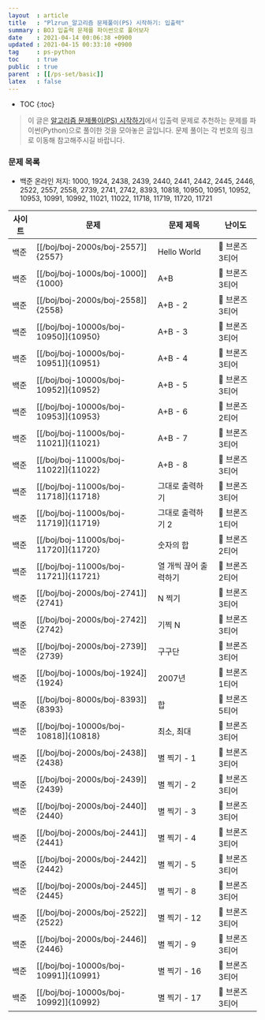 ```yaml
---
layout  : article
title   : "Plzrun_알고리즘 문제풀이(PS) 시작하기: 입출력"
summary : BOJ 입출력 문제를 파이썬으로 풀어보자
date    : 2021-04-14 00:06:38 +0900
updated : 2021-04-15 00:33:10 +0900
tag     : ps-python
toc     : true
public  : true
parent  : [[/ps-set/basic]]
latex   : false
---
```

* TOC
{:toc}

> 이 글은 [알고리즘 문제풀이(PS) 시작하기](https://plzrun.tistory.com/entry/알고리즘-문제풀이PS-시작하기)에서 입출력 문제로 추천하는 문제를 파이썬(Python)으로 풀이한 것을 모아놓은 글입니다. 문제 풀이는 각 번호의 링크로 이동해 참고해주시길 바랍니다.

### 문제 목록

* 백준 온라인 저지: 1000, 1924, 2438, 2439, 2440, 2441, 2442, 2445, 2446, 2522, 2557, 2558, 2739, 2741, 2742, 8393, 10818, 10950, 10951, 10952, 10953, 10991, 10992, 11021, 11022, 11718, 11719, 11720, 11721

| 사이트 | 문제                                 | 문제 제목               | 난이도          |
| ------ | ------------------------------------ | ----------------------- | --------------- |
| 백준   | [[/boj/boj-2000s/boj-2557]]{2557}    | Hello World             | 🥉 브론즈 3티어 |
| 백준   | [[/boj/boj-1000s/boj-1000]]{1000}    | A+B                     | 🥉 브론즈 3티어 |
| 백준   | [[/boj/boj-2000s/boj-2558]]{2558}    | A+B - 2                 | 🥉 브론즈 3티어 |
| 백준   | [[/boj/boj-10000s/boj-10950]]{10950} | A+B - 3                 | 🥉 브론즈 3티어 |
| 백준   | [[/boj/boj-10000s/boj-10951]]{10951} | A+B - 4                 | 🥉 브론즈 3티어 |
| 백준   | [[/boj/boj-10000s/boj-10952]]{10952} | A+B - 5                 | 🥉 브론즈 3티어 |
| 백준   | [[/boj/boj-10000s/boj-10953]]{10953} | A+B - 6                 | 🥉 브론즈 2티어 |
| 백준   | [[/boj/boj-11000s/boj-11021]]{11021} | A+B - 7                 | 🥉 브론즈 3티어 |
| 백준   | [[/boj/boj-11000s/boj-11022]]{11022} | A+B - 8                 | 🥉 브론즈 3티어 |
| 백준   | [[/boj/boj-11000s/boj-11718]]{11718} | 그대로 출력하기         | 🥉 브론즈 3티어 |
| 백준   | [[/boj/boj-11000s/boj-11719]]{11719} | 그대로 출력하기 2       | 🥉 브론즈 1티어 |
| 백준   | [[/boj/boj-11000s/boj-11720]]{11720} | 숫자의 합               | 🥉 브론즈 2티어 |
| 백준   | [[/boj/boj-11000s/boj-11721]]{11721} | 열 개씩 끊어 출력하기   | 🥉 브론즈 2티어 |
| 백준   | [[/boj/boj-2000s/boj-2741]]{2741}    | N 찍기                  | 🥉 브론즈 3티어 |
| 백준   | [[/boj/boj-2000s/boj-2742]]{2742}    | 기찍 N                  | 🥉 브론즈 3티어 |
| 백준   | [[/boj/boj-2000s/boj-2739]]{2739}    | 구구단                  | 🥉 브론즈 3티어 |
| 백준   | [[/boj/boj-1000s/boj-1924]]{1924}    | 2007년                  | 🥉 브론즈 1티어 |
| 백준   | [[/boj/boj-8000s/boj-8393]]{8393}    | 합                      | 🥉 브론즈 5티어 |
| 백준   | [[/boj/boj-10000s/boj-10818]]{10818} | 최소, 최대              | 🥉 브론즈 3티어 |
| 백준   | [[/boj/boj-2000s/boj-2438]]{2438}    | 별 찍기 - 1             | 🥉 브론즈 3티어 |
| 백준   | [[/boj/boj-2000s/boj-2439]]{2439}    | 별 찍기 - 2             | 🥉 브론즈 3티어 |
| 백준   | [[/boj/boj-2000s/boj-2440]]{2440}    | 별 찍기 - 3             | 🥉 브론즈 3티어 |
| 백준   | [[/boj/boj-2000s/boj-2441]]{2441}    | 별 찍기 - 4             | 🥉 브론즈 3티어 |
| 백준   | [[/boj/boj-2000s/boj-2442]]{2442}    | 별 찍기 - 5             | 🥉 브론즈 3티어 |
| 백준   | [[/boj/boj-2000s/boj-2445]]{2445}    | 별 찍기 - 8             | 🥉 브론즈 3티어 |
| 백준   | [[/boj/boj-2000s/boj-2522]]{2522}    | 별 찍기 - 12            | 🥉 브론즈 3티어 |
| 백준   | [[/boj/boj-2000s/boj-2446]]{2446}    | 별 찍기 - 9             | 🥉 브론즈 3티어 |
| 백준   | [[/boj/boj-10000s/boj-10991]]{10991} | 별 찍기 - 16            | 🥉 브론즈 3티어 |
| 백준   | [[/boj/boj-10000s/boj-10992]]{10992} | 별 찍기 - 17            | 🥉 브론즈 3티어 |

